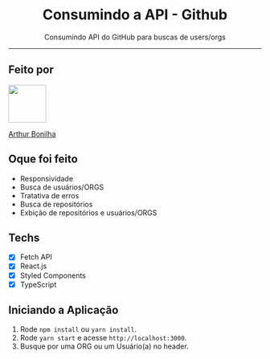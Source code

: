 <h1 align="center">
 Consumindo a API - Github
</h1>

<p align="center">Consumindo API do GitHub para buscas de users/orgs</p>

<hr>

## Feito por

[<img src="https://avatars2.githubusercontent.com/u/32990047?v=4" width="75px;" border-radius="50%"/>](https://github.com/arthurbonilhan)

[Arthur Bonilha](https://github.com/arthurbonilhan)

## Oque foi feito
- Responsividade
- Busca de usuários/ORGS
- Tratativa de erros 
- Busca de repositórios
- Exbição de repositórios e usuários/ORGS

## Techs

- [x] Fetch API
- [x] React.js
- [x] Styled Components
- [x] TypeScript

## Iniciando a Aplicação

1. Rode `npm install` ou `yarn install`.<br />
2. Rode `yarn start` e acesse `http://localhost:3000`.<br />
3. Busque por uma ORG ou um Usuário(a) no header. <br/>
